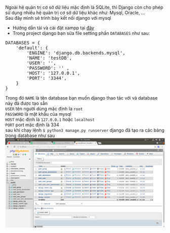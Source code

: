 Ngoài hệ quản trị cơ sở dữ liệu mặc định là SQLite, thì Django còn cho phép sử dụng nhiều hệ quản trị cơ sở dữ liệu khác như: Mysql, Oracle, ...  
Sau đây mình sẽ trình bày kết nối django với mysql  
* Hướng dẫn tải và cài đặt xampp tại [đây](http://www.codebind.com/linux-tutorials/install-xampp-ubuntu-18-04/)  
* Trong project django bạn sửa file setting phần `DATABASES` như sau:  

<pre>DATABASES = {  
    'default': {  
        'ENGINE': 'django.db.backends.mysql',  
        'NAME': 'testDB',  
        'USER': '',  
        'PASSWORD': '' ,  
        'HOST': '127.0.0.1',  
        'PORT': '3344',  
    }  
}  
</pre>  
Trong đó `NAME` là tên database bạn muốn django thao tác với và database này đã được tạo sẵn  
`USER` tên người dùng mặc định la `root`  
`PASSWORD` là mật khẩu của mysql  
`HOST` mặc định là `127.0.0.1` hoặc `localhost`  
`PORT` port mặc định là 334  
sau khi chạy lệnh `$ python3 manage.py runserver` django đã tạo ra các bảng trong database như sau  
![anh](https://raw.githubusercontent.com/cuonghd97/thuctapmeditech/master/Python%20Docs/Images/Screenshot%20from%202018-08-31%2019-24-41.png)
